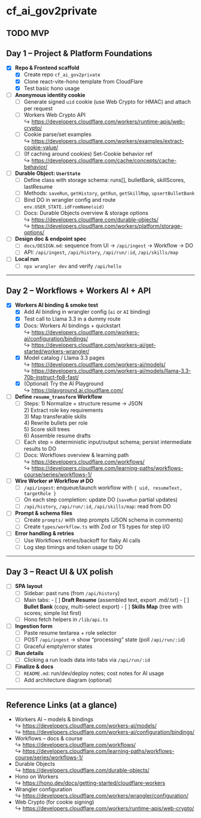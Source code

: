 # cf_ai_gov2private

## TODO MVP

## Day 1 – Project & Platform Foundations

- [x] **Repo & Frontend scaffold**
  - [x] Create repo `cf_ai_gov2private`
  - [x] Clone react-vite-hono template from CloudFlare
  - [x] Test basic hono usage

- [ ] **Anonymous identity cookie**
  - [ ] Generate signed `uid` cookie (use Web Crypto for HMAC) and attach per request
  - [ ] Workers Web Crypto API  
        ↪ https://developers.cloudflare.com/workers/runtime-apis/web-crypto/  <!-- :contentReference[oaicite:3]{index=3} -->
  - [ ] Cookie parse/set examples  
        ↪ https://developers.cloudflare.com/workers/examples/extract-cookie-value/  <!-- :contentReference[oaicite:4]{index=4} -->
  - [ ] (If caching around cookies) Set-Cookie behavior ref  
        ↪ https://developers.cloudflare.com/cache/concepts/cache-behavior/  <!-- :contentReference[oaicite:5]{index=5} -->

- [ ] **Durable Object: `UserState`**
  - [ ] Define class with storage schema: runs[], bulletBank, skillScores, lastResume
  - [ ] Methods: `saveRun`, `getHistory`, `getRun`, `getSkillMap`, `upsertBulletBank`
  - [ ] Bind DO in wrangler config and route `env.USER_STATE.idFromName(uid)`
  - [ ] Docs: Durable Objects overview & storage options  
        ↪ https://developers.cloudflare.com/durable-objects/  <!-- :contentReference[oaicite:6]{index=6} -->  
        ↪ https://developers.cloudflare.com/workers/platform/storage-options/  <!-- :contentReference[oaicite:7]{index=7} -->

- [ ] **Design doc & endpoint spec**
  - [ ] `docs/DESIGN.md`: sequence from UI → `/api/ingest` → Workflow → DO
  - [ ] API: `/api/ingest`, `/api/history`, `/api/run/:id`, `/api/skills/map`

- [ ] **Local run**
  - [ ] `npx wrangler dev` and verify `/api/hello`

---

## Day 2 – Workflows + Workers AI + API

- [x] **Workers AI binding & smoke test**
  - [x] Add AI binding in wrangler config (`ai` or `AI` binding)
  - [x] Test call to Llama 3.3 in a dummy route
  - [x] Docs: Workers AI bindings + quickstart  
        ↪ https://developers.cloudflare.com/workers-ai/configuration/bindings/  <!-- :contentReference[oaicite:8]{index=8} -->  
        ↪ https://developers.cloudflare.com/workers-ai/get-started/workers-wrangler/  <!-- :contentReference[oaicite:9]{index=9} -->
  - [x] Model catalog / Llama 3.3 pages  
        ↪ https://developers.cloudflare.com/workers-ai/models/  <!-- :contentReference[oaicite:10]{index=10} -->  
        ↪ https://developers.cloudflare.com/workers-ai/models/llama-3.3-70b-instruct-fp8-fast/  <!-- :contentReference[oaicite:11]{index=11} -->
  - [x] (Optional) Try the AI Playground  
        ↪ https://playground.ai.cloudflare.com/  <!-- :contentReference[oaicite:12]{index=12} -->

- [ ] **Define `resume_transform` Workflow**
  - [ ] Steps:
        1) Normalize + structure resume → JSON  
        2) Extract role key requirements  
        3) Map transferable skills  
        4) Rewrite bullets per role  
        5) Score skill trees  
        6) Assemble resume drafts
  - [ ] Each step = deterministic input/output schema; persist intermediate results to DO
  - [ ] Docs: Workflows overview & learning path  
        ↪ https://developers.cloudflare.com/workflows/  <!-- :contentReference[oaicite:13]{index=13} -->  
        ↪ https://developers.cloudflare.com/learning-paths/workflows-course/series/workflows-1/  <!-- :contentReference[oaicite:14]{index=14} -->

- [ ] **Wire Worker ⇄ Workflow ⇄ DO**
  - [ ] `/api/ingest`: enqueue/launch workflow with `{ uid, resumeText, targetRole }`
  - [ ] On each step completion: update DO (`saveRun` partial updates)
  - [ ] `/api/history`, `/api/run/:id`, `/api/skills/map`: read from DO

- [ ] **Prompt & schema files**
  - [ ] Create `prompts/` with step prompts (JSON schema in comments)
  - [ ] Create `types/workflow.ts` with Zod or TS types for step I/O

- [ ] **Error handling & retries**
  - [ ] Use Workflows retries/backoff for flaky AI calls
  - [ ] Log step timings and token usage to DO

---

## Day 3 – React UI & UX polish

- [ ] **SPA layout**
  - [ ] Sidebar: past runs (from `/api/history`)
  - [ ] Main tabs:
        - [ ] **Draft Resume** (assembled text, export .md/.txt)
        - [ ] **Bullet Bank** (copy, multi-select export)
        - [ ] **Skills Map** (tree with scores; simple list first)
  - [ ] Hono fetch helpers in `/lib/api.ts`

- [ ] **Ingestion form**
  - [ ] Paste resume textarea + role selector
  - [ ] POST `/api/ingest` → show “processing” state (poll `/api/run/:id`)
  - [ ] Graceful empty/error states

- [ ] **Run details**
  - [ ] Clicking a run loads data into tabs via `/api/run/:id`

- [ ] **Finalize & docs**
  - [ ] `README.md`: run/dev/deploy notes; cost notes for AI usage
  - [ ] Add architecture diagram (optional)

---

## Reference Links (at a glance)

- Workers AI – models & bindings  
  ↪ https://developers.cloudflare.com/workers-ai/models/  <!-- :contentReference[oaicite:15]{index=15} -->  
  ↪ https://developers.cloudflare.com/workers-ai/configuration/bindings/  <!-- :contentReference[oaicite:16]{index=16} -->
- Workflows – docs & course  
  ↪ https://developers.cloudflare.com/workflows/  <!-- :contentReference[oaicite:17]{index=17} -->  
  ↪ https://developers.cloudflare.com/learning-paths/workflows-course/series/workflows-1/  <!-- :contentReference[oaicite:18]{index=18} -->
- Durable Objects  
  ↪ https://developers.cloudflare.com/durable-objects/  <!-- :contentReference[oaicite:19]{index=19} -->
- Hono on Workers  
  ↪ https://hono.dev/docs/getting-started/cloudflare-workers  <!-- :contentReference[oaicite:20]{index=20} -->
- Wrangler configuration  
  ↪ https://developers.cloudflare.com/workers/wrangler/configuration/  <!-- :contentReference[oaicite:21]{index=21} -->
- Web Crypto (for cookie signing)  
  ↪ https://developers.cloudflare.com/workers/runtime-apis/web-crypto/  <!-- :contentReference[oaicite:22]{index=22} -->